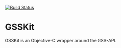 [![Build Status](https://travis-ci.org/PADL/GSSKit.png?branch=master)](https://travis-ci.org/PADL/GSSKit)

# GSSKit

GSSKit is an Objective-C wrapper around the GSS-API.

